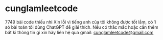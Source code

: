 # cunglamleetcode
7749 bài code thiếu nhi
Xin lỗi vì tiếng anh của tôi không được tốt lắm, có 1 só bài toán tôi dùng ChatGPT để giải thích. Nếu có thắc mắc hoặc cần thêm bất kì thông tin gì xin hãy liên hệ qua gmail: cunglamleetcode@gmail.com
